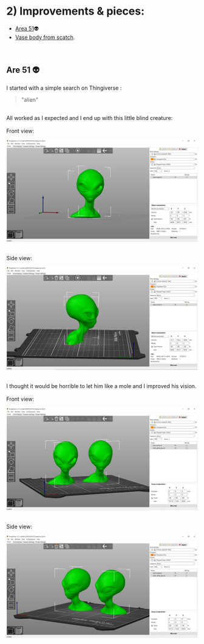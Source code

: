 # 2) Improvements & pieces:
 
* [Area 51](#area-51):alien: 
* [Vase body from scatch](#vase-body-from-scatch). 
<br><br><br>
## Are 51 :alien:
I started with a simple search on Thingiverse : 
> "alien"
<br>
All worked as I expected and I end up with this little blind creature: 
<br><br>
Front view: 
<br>

![Alien front](Alien-head-front.JPG)

<br>
Side view:
<br>

![Alien side](Alien-head-side.JPG)

<br>
I thought it would be horrible to let him like a mole and I improved his vision.
<br><br>
Front view: 
<br>

![Alien front](Aliens-front.JPG)

<br>
Side view:
<br>

![Alien side](Aliens-side.JPG)
